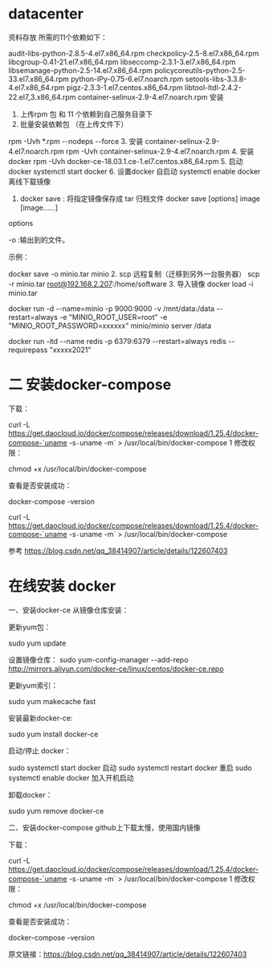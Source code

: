 # datacenter
资料存放
所需的11个依赖如下：

audit-libs-python-2.8.5-4.el7.x86_64.rpm
checkpolicy-2.5-8.el7.x86_64.rpm
libcgroup-0.41-21.el7.x86_64.rpm
libseccomp-2.3.1-3.el7.x86_64.rpm
libsemanage-python-2.5-14.el7.x86_64.rpm
policycoreutils-python-2.5-33.el7.x86_64.rpm
python-IPy-0.75-6.el7.noarch.rpm
setools-libs-3.3.8-4.el7.x86_64.rpm
pigz-2.3.3-1.el7.centos.x86_64.rpm
libtool-ltdl-2.4.2-22.el7_3.x86_64.rpm
container-selinux-2.9-4.el7.noarch.rpm
安装
1. 上传rpm 包 和 11 个依赖到自己服务目录下
2. 批量安装依赖包
（在上传文件下）

rpm -Uvh *.rpm --nodeps --force
3. 安装 container-selinux-2.9-4.el7.noarch.rpm
rpm -Uvh container-selinux-2.9-4.el7.noarch.rpm
4. 安装 docker
rpm -Uvh docker-ce-18.03.1.ce-1.el7.centos.x86_64.rpm 
5. 启动docker
systemctl start docker
6. 设置docker 自启动
systemctl enable docker
离线下载镜像
1. docker save : 将指定镜像保存成 tar 归档文件
docker save [options] image [image……]

options

-o :输出到的文件。

示例：

docker save -o minio.tar minio
2. scp 远程复制（迁移到另外一台服务器）
scp -r minio.tar root@192.168.2.207:/home/software
3. 导入镜像
docker load -i minio.tar

docker run -d --name=minio -p 9000:9000 -v /mnt/data:/data --restart=always -e "MINIO_ROOT_USER=root" -e "MINIO_ROOT_PASSWORD=xxxxxx" minio/minio server /data

docker run -itd --name redis -p 6379:6379 --restart=always redis --requirepass "xxxxx2021"
# 二 安装docker-compose

下载：

 curl -L https://get.daocloud.io/docker/compose/releases/download/1.25.4/docker-compose-`uname -s`-`uname -m` > /usr/local/bin/docker-compose
1
修改权限：

chmod +x /usr/local/bin/docker-compose

查看是否安装成功：

docker-compose -version

curl -L https://get.daocloud.io/docker/compose/releases/download/1.25.4/docker-compose-`uname -s`-`uname -m` > /usr/local/bin/docker-compose

参考 https://blog.csdn.net/qq_38414907/article/details/122607403


# 在线安装 docker
一、安装docker-ce
从镜像仓库安装：

更新yum包：

sudo yum update

设置镜像仓库：
sudo yum-config-manager --add-repo http://mirrors.aliyun.com/docker-ce/linux/centos/docker-ce.repo

更新yum索引：

sudo yum makecache fast

安装最新docker-ce:

sudo yum install docker-ce

启动/停止 docker：

sudo systemctl start docker 启动
sudo systemctl restart docker 重启
sudo systemctl enable docker 加入开机启动

卸载docker：

sudo yum remove docker-ce

二、安装docker-compose
github上下载太慢，使用国内镜像

下载：

 curl -L https://get.daocloud.io/docker/compose/releases/download/1.25.4/docker-compose-`uname -s`-`uname -m` > /usr/local/bin/docker-compose
1
修改权限：

chmod +x /usr/local/bin/docker-compose

查看是否安装成功：

docker-compose -version

原文链接：https://blog.csdn.net/qq_38414907/article/details/122607403
